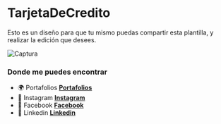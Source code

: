 # TarjetaDeCredito

Esto es un diseño para que tu mismo puedas compartir esta plantilla, y realizar la edición que desees.

![Captura](https://user-images.githubusercontent.com/32551746/111292681-b8bb9300-8648-11eb-9705-351d9e745729.JPG)

### Donde me puedes encontrar

* :earth_africa: Portafolios **[Portafolios](https://jairosanchez.es/)** 
* :calling: Instagram **[Instagram](https://www.instagram.com/designyou_official/?hl=es)**
* :book: Facebook **[Facebook](https://www.facebook.com/jairosanh)** 
* :blue_heart: Linkedin  **[Linkedin](https://www.linkedin.com/in/jairo-s%C3%A1nchez-64416a12b/)** 
